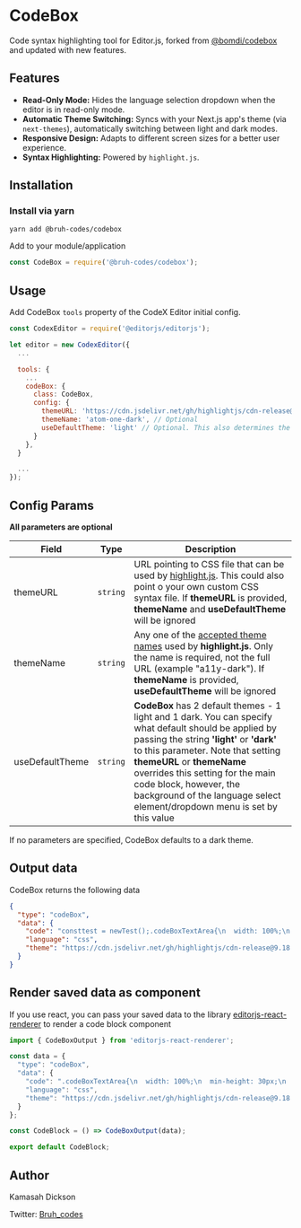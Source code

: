 # CodeBox

Code syntax highlighting tool for Editor.js, forked from [@bomdi/codebox](https://github.com/bomdi/editorjs-codebox) and updated with new features.

## Features

*   **Read-Only Mode:**  Hides the language selection dropdown when the editor is in read-only mode.
*   **Automatic Theme Switching:**  Syncs with your Next.js app's theme (via `next-themes`), automatically switching between light and dark modes.
*   **Responsive Design:** Adapts to different screen sizes for a better user experience.
*   **Syntax Highlighting:** Powered by `highlight.js`.

## Installation

### Install via yarn

```shell
yarn add @bruh-codes/codebox
```

Add to your module/application

```javascript
const CodeBox = require('@bruh-codes/codebox');
```


## Usage

Add CodeBox `tools` property of the CodeX Editor initial config.

```javascript
const CodexEditor = require('@editorjs/editorjs');

let editor = new CodexEditor({
  ... 

  tools: {
    ... 
    codeBox: {
      class: CodeBox,
      config: {
        themeURL: 'https://cdn.jsdelivr.net/gh/highlightjs/cdn-release@9.18.1/build/styles/dracula.min.css', // Optional
        themeName: 'atom-one-dark', // Optional
        useDefaultTheme: 'light' // Optional. This also determines the background color of the language select drop-down
      }
    },
  }

  ... 
});
```

## Config Params

**All parameters are optional**

| Field              | Type     | Description                   |
| ------------------ | -------- | ------------------------------|
| themeURL           | `string` | URL pointing to CSS file that can be used by [highlight.js](https://highlightjs.org/). This could also point o your own custom CSS syntax file. If **themeURL** is provided, **themeName** and **useDefaultTheme** will be ignored |
| themeName          | `string` | Any one of the [accepted theme names](https://github.com/highlightjs/highlight.js/tree/master/src/styles) used by **highlight.js**. Only the name is required, not the full URL (example "a11y-dark"). If **themeName** is provided, **useDefaultTheme** will be ignored |
| useDefaultTheme    | `string` | **CodeBox** has 2 default themes - 1 light and 1 dark. You can specify what default should be applied by passing the string **'light'** or **'dark'** to this parameter. Note that setting **themeURL** or **themeName** overrides this setting for the main code block, however, the background of the language select element/dropdown menu is set by this value |

If no parameters are specified, CodeBox defaults to a dark theme.

## Output data

CodeBox returns the following data

```json
{
  "type": "codeBox",
  "data": {
    "code": "consttest = newTest();.codeBoxTextArea{\n  width: 100%;\n  min-height: 30px;\n  padding: 10px;\n  border-radius: 2px 2px 2px 0;\n  border: none !important;\n  outline: none !important;\n  font: 14px monospace;\n}\n\n.codeBoxSelectDiv{\n  display: flex;\n  flex-direction: column;\n  justify-content: flex-start;\n  align-items: flex-start;\n  position: relative;\n}",
    "language": "css",
    "theme": "https://cdn.jsdelivr.net/gh/highlightjs/cdn-release@9.18.1/build/styles/atom-one-dark.min.css"
  }
}
```

## Render saved data as component

If you use react, you can pass your saved data to the library [editorjs-react-renderer](https://www.npmjs.com/package/editorjs-react-renderer) to render a code block component

```javascript
import { CodeBoxOutput } from 'editorjs-react-renderer';

const data = {
  "type": "codeBox",
  "data": {
    "code": ".codeBoxTextArea{\n  width: 100%;\n  min-height: 30px;\n  padding: 10px;\n  border-radius: 2px 2px 2px 0;\n  border: none !important;\n  outline: none !important;\n  font: 14px monospace;\n}\n\n.codeBoxSelectDiv{\n  display: flex;\n  flex-direction: column;\n  justify-content: flex-start;\n  align-items: flex-start;\n  position: relative;\n}",
    "language": "css",
    "theme": "https://cdn.jsdelivr.net/gh/highlightjs/cdn-release@9.18.1/build/styles/atom-one-dark.min.css"
  }
};

const CodeBlock = () => CodeBoxOutput(data);

export default CodeBlock;
```


## Author

Kamasah Dickson

Twitter: [Bruh_codes](https://x.com/bruh_codes)

```
